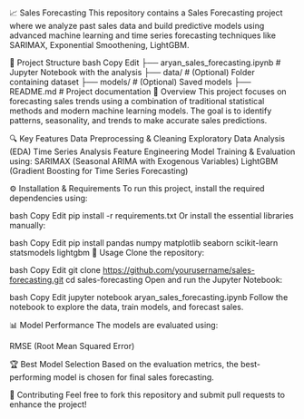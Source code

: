 📈 Sales Forecasting
This repository contains a Sales Forecasting project where we analyze past sales data and build predictive models using advanced machine learning and time series forecasting techniques like SARIMAX, Exponential Smoothening, LightGBM.

📂 Project Structure
bash
Copy
Edit
├── aryan_sales_forecasting.ipynb  # Jupyter Notebook with the analysis
├── data/                          # (Optional) Folder containing dataset
├── models/                        # (Optional) Saved models
├── README.md                      # Project documentation
📝 Overview
This project focuses on forecasting sales trends using a combination of traditional statistical methods and modern machine learning models. The goal is to identify patterns, seasonality, and trends to make accurate sales predictions.

🔍 Key Features
Data Preprocessing & Cleaning
Exploratory Data Analysis (EDA)
Time Series Analysis
Feature Engineering
Model Training & Evaluation using:
SARIMAX (Seasonal ARIMA with Exogenous Variables)
LightGBM (Gradient Boosting for Time Series Forecasting)

⚙️ Installation & Requirements
To run this project, install the required dependencies using:

bash
Copy
Edit
pip install -r requirements.txt
Or install the essential libraries manually:

bash
Copy
Edit
pip install pandas numpy matplotlib seaborn scikit-learn statsmodels lightgbm
🚀 Usage
Clone the repository:

bash
Copy
Edit
git clone https://github.com/yourusername/sales-forecasting.git
cd sales-forecasting
Open and run the Jupyter Notebook:

bash
Copy
Edit
jupyter notebook aryan_sales_forecasting.ipynb
Follow the notebook to explore the data, train models, and forecast sales.

📊 Model Performance
The models are evaluated using:

RMSE (Root Mean Squared Error)

🏆 Best Model Selection
Based on the evaluation metrics, the best-performing model is chosen for final sales forecasting.

🤝 Contributing
Feel free to fork this repository and submit pull requests to enhance the project!



